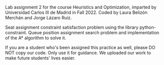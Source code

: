 Lab assignment 2 for the course Heuristics and Optimization, imparted by Universidad Carlos III de Madrid in Fall 2022. Coded by Laura Belizón Merchán and Jorge Lázaro Ruiz.

Seat assignment constraint satisfaction problem using the library python-constraint. Queue position assignment search problem and implementation of the A* algorithm to solve it.

If you are a student who's been assigned this practice as well, please DO NOT copy our code. Only use it for guidance. We uploaded our work to make future students' lives easier.
